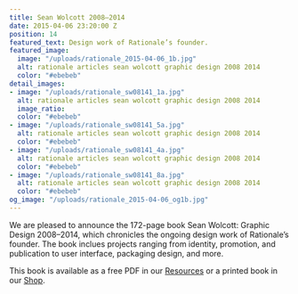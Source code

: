 ```yaml
---
title: Sean Wolcott 2008–2014
date: 2015-04-06 23:20:00 Z
position: 14
featured_text: Design work of Rationale’s founder.
featured_image:
  image: "/uploads/rationale_2015-04-06_1b.jpg"
  alt: rationale articles sean wolcott graphic design 2008 2014
  color: "#ebebeb"
detail_images:
- image: "/uploads/rationale_sw08141_1a.jpg"
  alt: rationale articles sean wolcott graphic design 2008 2014
  image_ratio: 
  color: "#ebebeb"
- image: "/uploads/rationale_sw08141_5a.jpg"
  alt: rationale articles sean wolcott graphic design 2008 2014
  color: "#ebebeb"
- image: "/uploads/rationale_sw08141_4a.jpg"
  alt: rationale articles sean wolcott graphic design 2008 2014
  color: "#ebebeb"
- image: "/uploads/rationale_sw08141_8a.jpg"
  alt: rationale articles sean wolcott graphic design 2008 2014
  color: "#ebebeb"
og_image: "/uploads/rationale_2015-04-06_og1b.jpg"
---
```


We are pleased to announce the 172-page book Sean Wolcott: Graphic Design 2008–2014, which chronicles the ongoing design work of Rationale’s founder. The book inclues projects ranging from identity, promotion, and publication to user interface, packaging design, and more.

This book is available as a free PDF in our [Resources](https://rationale-design.com/resources/sean-wolcott-graphic-design/) or a printed book in our [Shop](https://rationale-design.com/shop/sean-wolcott-graphic-design/).